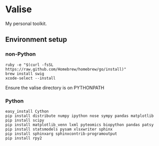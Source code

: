 Valise
======

My personal toolkit.

## Environment setup

### non-Python

    ruby -e "$(curl -fsSL https://raw.github.com/Homebrew/homebrew/go/install)"
    brew install swig
    xcode-select --install

Ensure the valise directory is on PYTHONPATH

### Python

    easy_install Cython
    pip install distribute numpy ipython nose sympy pandas matplotlib 
    pip install scipy 
    pip install matplotlib_venn lxml pyteomics biopython pandas patsy 
    pip install statsmodels pysam xlsxwriter sphinx 
    pip install sphinxarg sphinxcontrib-programoutput
    pip install rpy2
